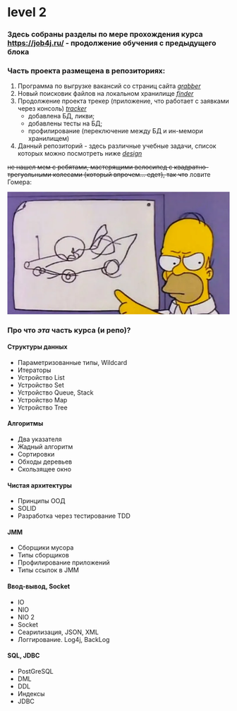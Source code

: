 # level 2 

### Здесь собраны разделы по мере прохождения курса https://job4j.ru/ - продолжение обучения с предыдущего блока

### Часть проекта размещена в репозиториях:  
1. Программа по выгрузке вакансий со страниц сайта [_grabber_](https://github.com/timk01/job4j_grabber)
2. Новый поисковик файлов на локальном хранилище [_finder_](https://github.com/timk01/job4j_finder)
3. Продолжение проекта трекер (приложение, что работает с заявками через консоль) [_tracker_](https://github.com/timk01/job4j_tracker)
    - добавлена БД, ликви;
    - добавлены тесты на БД;
    - профилирование (переключение между БД и ин-мемори хранилищем)
4. Данный репозиторий - здесь различные учебные задачи, список которых можно посмотреть ниже [_design_](https://github.com/timk01/job4j_design)

~~не нашел мем с ребятами, мастерящими велосипед с квадратно-трегуольными колесами (который впрочем... едет), так что~~ ловите Гомера:

![the-homer-inline2.webp](images/the-homer-inline2.webp)

### Про что ***эта*** часть курса (и репо)?

#### Структуры данных
- Параметризованные типы, Wildcard
- Итераторы
- Устройство List
- Устройство Set
- Устройство Queue, Stack
- Устройство Map
- Устройство Tree

#### Алгоритмы
- Два указателя
- Жадный алгоритм
- Сортировки
- Обходы деревьев
- Скользящее окно

#### Чистая архитектуры
- Принципы ООД
- SOLID
- Разработка через тестирование TDD

#### JMM
- Сборщики мусора
- Типы сборщиков
- Профилирование приложений
- Типы ссылок в JMM

#### Ввод-вывод, Socket
- IO
- NIO
- NIO 2
- Socket
- Сеарилизация, JSON, XML
- Логгирование. Log4j, BackLog

#### SQL, JDBC
- PostGreSQL
- DML
- DDL
- Индексы
- JDBC



